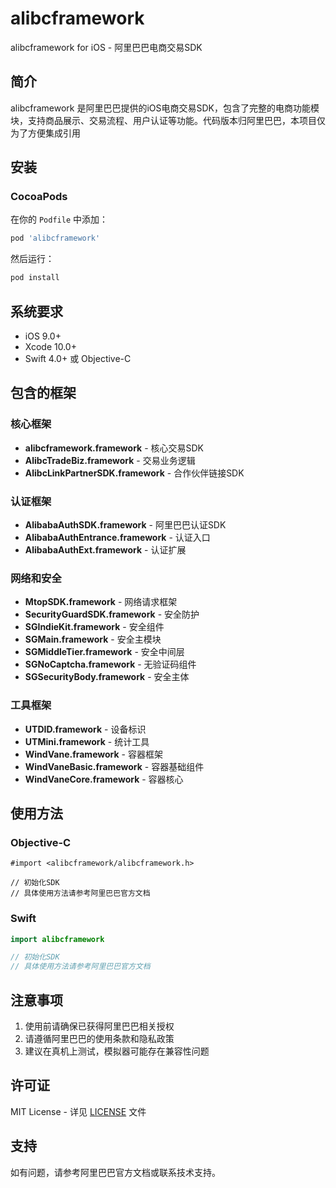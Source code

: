 # alibcframework

alibcframework for iOS - 阿里巴巴电商交易SDK

## 简介

alibcframework 是阿里巴巴提供的iOS电商交易SDK，包含了完整的电商功能模块，支持商品展示、交易流程、用户认证等功能。代码版本归阿里巴巴，本项目仅为了方便集成引用

## 安装

### CocoaPods

在你的 `Podfile` 中添加：

```ruby
pod 'alibcframework'
```

然后运行：

```bash
pod install
```

## 系统要求

- iOS 9.0+
- Xcode 10.0+
- Swift 4.0+ 或 Objective-C

## 包含的框架

### 核心框架
- **alibcframework.framework** - 核心交易SDK
- **AlibcTradeBiz.framework** - 交易业务逻辑
- **AlibcLinkPartnerSDK.framework** - 合作伙伴链接SDK

### 认证框架
- **AlibabaAuthSDK.framework** - 阿里巴巴认证SDK
- **AlibabaAuthEntrance.framework** - 认证入口
- **AlibabaAuthExt.framework** - 认证扩展

### 网络和安全
- **MtopSDK.framework** - 网络请求框架
- **SecurityGuardSDK.framework** - 安全防护
- **SGIndieKit.framework** - 安全组件
- **SGMain.framework** - 安全主模块
- **SGMiddleTier.framework** - 安全中间层
- **SGNoCaptcha.framework** - 无验证码组件
- **SGSecurityBody.framework** - 安全主体

### 工具框架
- **UTDID.framework** - 设备标识
- **UTMini.framework** - 统计工具
- **WindVane.framework** - 容器框架
- **WindVaneBasic.framework** - 容器基础组件
- **WindVaneCore.framework** - 容器核心

## 使用方法

### Objective-C

```objc
#import <alibcframework/alibcframework.h>

// 初始化SDK
// 具体使用方法请参考阿里巴巴官方文档
```

### Swift

```swift
import alibcframework

// 初始化SDK
// 具体使用方法请参考阿里巴巴官方文档
```

## 注意事项

1. 使用前请确保已获得阿里巴巴相关授权
2. 请遵循阿里巴巴的使用条款和隐私政策
3. 建议在真机上测试，模拟器可能存在兼容性问题

## 许可证

MIT License - 详见 [LICENSE](LICENSE) 文件

## 支持

如有问题，请参考阿里巴巴官方文档或联系技术支持。